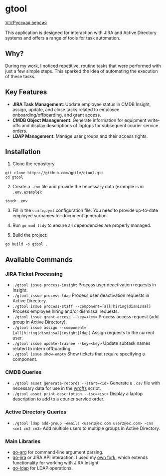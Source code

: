 # gtool

[🇷🇺Русская версия](README.ru.md)

This application is designed for interaction with JIRA and Active Directory systems and offers a range of tools for task automation.

## Why?

During my work, I noticed repetitive, routine tasks that were performed with just a few simple steps. This sparked the idea of automating the execution of these tasks.

## Key Features

- **JIRA Task Management**: Update employee status in CMDB Insight, assign, update, and close tasks related to employee onboarding/offboarding, and grant access.
- **CMDB Object Management**: Generate information for equipment write-offs and display descriptions of laptops for subsequent courier service orders.
- **LDAP Management**: Manage user groups and their access rights.

## Installation

1. Clone the repository

```
git clone https://github.com/gptlv/gtool.git
cd gtool
```

2. Create a `.env` file and provide the necessary data (example is in `.env.example`):

```
touch .env
```

3. Fill in the `config.yml` configuration file. You need to provide up-to-date employee surnames for document generation.

4.	Run `go mod tidy` to ensure all dependencies are properly managed.

5. Build the project:

```
go build -o gtool .
```

## Available Commands

### JIRA Ticket Processing

- `./gtool issue process-insight` Process user deactivation requests in Insight.
- `./gtool issue process-ldap` Process user deactivation requests in Active Directory.
- `./gtool issue process-staff --component=[all|hiring|dismissal]` Process employee hiring and/or dismissal requests.
- `./gtool issue grant-access --key=<key>` Process access request (add group in Active Directory).
- `./gtool issue assign --component=[all|hiring|dismissal|insight|ldap]` Assign requests to the current user.
- `./gtool issue update-trainee --key=<key>` Update subtask names related to intern offboarding.
- `./gtool issue show-empty` Show tickets that require specifying a component.

### CMDB Queries

- `./gtool asset generate-records --start=<id>` Generate a `.csv` file with necessary data for use in the [wroffs](https://github.com/gptlv/wroffs) script.
- `./gtool asset print-description --isc=<isc>` Display a laptop description to add to a courier service order.

### Active Directory Queries

- `./gtool ldap add-group -emails <user1@ex.com user2@ex.com> -cns <cn1 cn2 cn3>` Add multiple users to multiple groups in Active Directory.

### Main Libraries

- [go-arg](https://github.com/alexflint/go-arg) for command-line argument parsing.
- [go-jira](https://github.com/andygrunwald/go-jira) or JIRA API interaction. I used my [own fork](https://github.com/gptlv/go-jira), which extends functionality for working with JIRA Insight
- [go-ldap](https://github.com/go-ldap/ldap) for LDAP operations.
